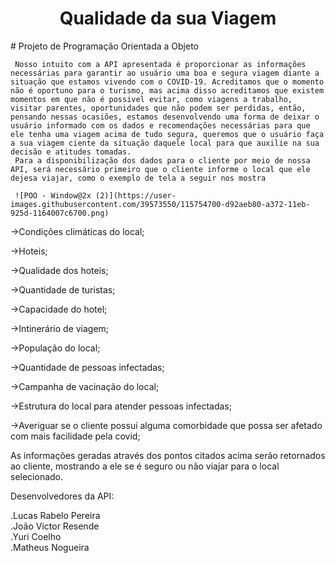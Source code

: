<h1 align="center">Qualidade da sua Viagem</h1>
# Projeto de Programação Orientada a Objeto

     Nosso intuito com a API apresentada é proporcionar as informações necessárias para garantir ao usuário uma boa e segura viagem diante a situação que estamos vivendo com o COVID-19. Acreditamos que o momento não é oportuno para o turismo, mas acima disso acreditamos que existem momentos em que não é possivel evitar, como viagens a trabalho, visitar parentes, oportunidades que não podem ser perdidas, então, pensando nessas ocasiões, estamos desenvolvendo uma forma de deixar o usuário informado com os dados e recomendações necessárias para que ele tenha uma viagem acima de tudo segura, queremos que o usuário faça a sua viagem ciente da situação daquele local para que auxilie na sua decisão e atitudes tomadas.
     Para a disponibilização dos dados para o cliente por meio de nossa API, será necessário primeiro que o cliente informe o local que ele dejesa viajar, como o exemplo de tela a seguir nos mostra
     
     ![POO - Window@2x (2)](https://user-images.githubusercontent.com/39573550/115754700-d92aeb80-a372-11eb-925d-1164007c6700.png)


->Condições climáticas do local;

->Hoteis;

->Qualidade dos hoteis;

->Quantidade de turistas;

->Capacidade do hotel;

->Intinerário de viagem;

->População do local;

->Quantidade de pessoas infectadas;

->Campanha de vacinação do local;

->Estrutura do local para atender pessoas infectadas;

->Averiguar se o cliente possui alguma comorbidade que possa ser afetado com mais facilidade pela covid;

As informações geradas através dos pontos citados acima serão retornados ao cliente, mostrando a ele se é seguro ou não viajar para o local selecionado.

Desenvolvedores da API:

.Lucas Rabelo Pereira   
.João Victor Resende   
.Yuri Coelho   
.Matheus Nogueira
